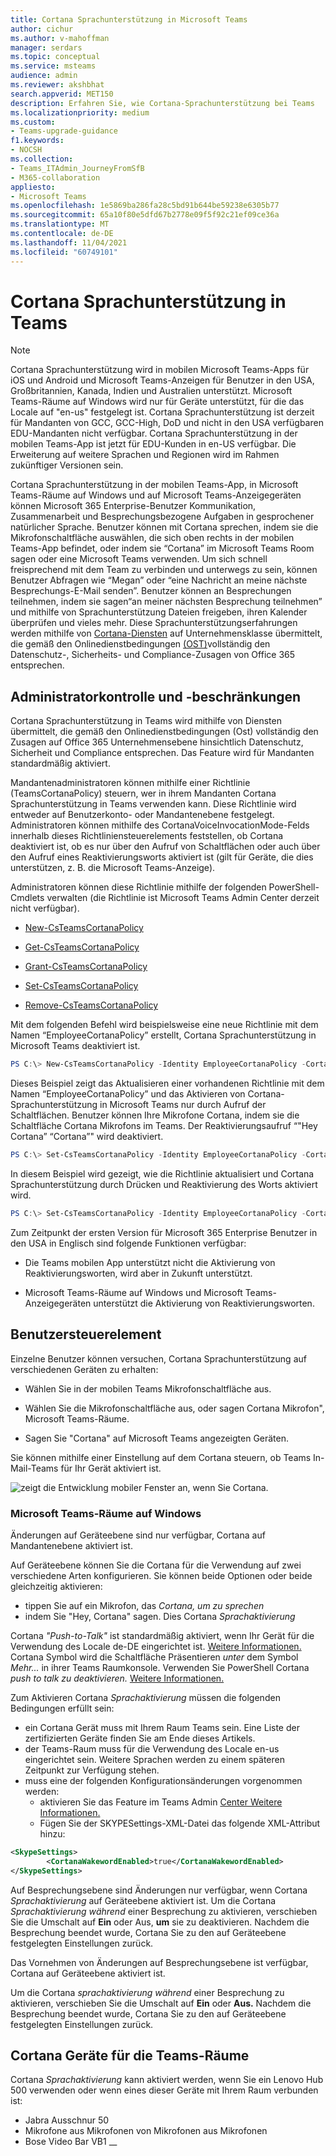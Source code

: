 ```yaml
---
title: Cortana Sprachunterstützung in Microsoft Teams
author: cichur
ms.author: v-mahoffman
manager: serdars
ms.topic: conceptual
ms.service: msteams
audience: admin
ms.reviewer: akshbhat
search.appverid: MET150
description: Erfahren Sie, wie Cortana-Sprachunterstützung bei Teams
ms.localizationpriority: medium
ms.custom:
- Teams-upgrade-guidance
f1.keywords:
- NOCSH
ms.collection:
- Teams_ITAdmin_JourneyFromSfB
- M365-collaboration
appliesto:
- Microsoft Teams
ms.openlocfilehash: 1e5869ba286fa28c5bd91b644be59238e6305b77
ms.sourcegitcommit: 65a10f80e5dfd67b2778e09f5f92c21ef09ce36a
ms.translationtype: MT
ms.contentlocale: de-DE
ms.lasthandoff: 11/04/2021
ms.locfileid: "60749101"
---
```

# <a name="cortana-voice-assistance-in-teams"></a>Cortana Sprachunterstützung in Teams

> [!Note]
> Cortana Sprachunterstützung wird in mobilen Microsoft Teams-Apps für iOS und Android und Microsoft Teams-Anzeigen für Benutzer in den USA, Großbritannien, Kanada, Indien und Australien unterstützt. Microsoft Teams-Räume auf Windows wird nur für Geräte unterstützt, für die das Locale auf "en-us" festgelegt ist. Cortana Sprachunterstützung ist derzeit für Mandanten von GCC, GCC-High, DoD und nicht in den USA verfügbaren EDU-Mandanten nicht verfügbar. Cortana Sprachunterstützung in der mobilen Teams-App ist jetzt für EDU-Kunden in en-US verfügbar. Die Erweiterung auf weitere Sprachen und Regionen wird im Rahmen zukünftiger Versionen sein.


Cortana Sprachunterstützung in der mobilen Teams-App, in Microsoft Teams-Räume auf Windows und auf Microsoft Teams-Anzeigegeräten können Microsoft 365 Enterprise-Benutzer Kommunikation, Zusammenarbeit und Besprechungsbezogene Aufgaben in gesprochener natürlicher Sprache. Benutzer können mit Cortana sprechen, indem sie die Mikrofonschaltfläche auswählen, die sich oben rechts in der mobilen Teams-App befindet, oder indem sie &#8220;Cortana&#8221; im Microsoft Teams Room sagen oder eine Microsoft Teams verwenden. Um sich schnell freisprechend mit dem Team zu verbinden und unterwegs zu sein, können Benutzer Abfragen wie &#8220;Megan&#8221; oder &#8220;eine Nachricht an meine nächste Besprechungs-E-Mail senden&#8221;. Benutzer können an Besprechungen teilnehmen, indem sie sagen&#8220;an meiner nächsten Besprechung teilnehmen&#8221; und mithilfe von Sprachunterstützung Dateien freigeben, ihren Kalender überprüfen und vieles mehr. Diese Sprachunterstützungserfahrungen werden mithilfe von [Cortana-Diensten](/microsoft-365/admin/misc/cortana-integration?view=o365-worldwide) auf Unternehmensklasse übermittelt, die gemäß den Onlinedienstbedingungen [(OST)](https://www.microsoft.com/licensing/product-licensing/products?rtc=1)vollständig den Datenschutz-, Sicherheits- und Compliance-Zusagen von Office 365 entsprechen.

## <a name="admin-control-and-limitations"></a>Administratorkontrolle und -beschränkungen

Cortana Sprachunterstützung in Teams wird mithilfe von Diensten übermittelt, die gemäß den Onlinedienstbedingungen (Ost) vollständig den Zusagen auf Office 365 Unternehmensebene hinsichtlich Datenschutz, Sicherheit und Compliance entsprechen. Das Feature wird für Mandanten standardmäßig aktiviert.

Mandantenadministratoren können mithilfe einer Richtlinie (TeamsCortanaPolicy) steuern, wer in ihrem Mandanten Cortana Sprachunterstützung in Teams verwenden kann. Diese Richtlinie wird entweder auf Benutzerkonto- oder Mandantenebene festgelegt. Administratoren können mithilfe des CortanaVoiceInvocationMode-Felds innerhalb dieses Richtliniensteuerelements feststellen, ob Cortana deaktiviert ist, ob es nur über den Aufruf von Schaltflächen oder auch über den Aufruf eines Reaktivierungsworts aktiviert ist (gilt für Geräte, die dies unterstützen, z. B. die Microsoft Teams-Anzeige).

Administratoren können diese Richtlinie mithilfe der folgenden PowerShell-Cmdlets verwalten (die Richtlinie ist Microsoft Teams Admin Center derzeit nicht verfügbar).

- [New-CsTeamsCortanaPolicy](/powershell/module/skype/New-CsTeamsCortanaPolicy)

- [Get-CsTeamsCortanaPolicy](/powershell/module/skype/Get-CsTeamsCortanaPolicy)

- [Grant-CsTeamsCortanaPolicy](/powershell/module/skype/Grant-CsTeamsCortanaPolicy)

- [Set-CsTeamsCortanaPolicy](/powershell/module/skype/Set-CsTeamsCortanaPolicy)

- [Remove-CsTeamsCortanaPolicy](/powershell/module/skype/Remove-CsTeamsCortanaPolicy)

Mit dem folgenden Befehl wird beispielsweise eine neue Richtlinie mit dem Namen &#8220;EmployeeCortanaPolicy&#8221; erstellt, Cortana Sprachunterstützung in Microsoft Teams deaktiviert ist.  

```PowerShell
PS C:\> New-CsTeamsCortanaPolicy -Identity EmployeeCortanaPolicy -CortanaVoiceInvocationMode Disabled
```

Dieses Beispiel zeigt das Aktualisieren einer vorhandenen Richtlinie mit dem Namen &#8220;EmployeeCortanaPolicy&#8221; und das Aktivieren von Cortana-Sprachunterstützung in Microsoft Teams nur durch Aufruf der Schaltflächen. Benutzer können Ihre Mikrofone Cortana, indem sie die Schaltfläche Cortana Mikrofons im Teams. Der Reaktivierungsaufruf &#8220;"Hey Cortana&#8221; &#8220;Cortana&#8221;" wird deaktiviert.  

```PowerShell
PS C:\> Set-CsTeamsCortanaPolicy -Identity EmployeeCortanaPolicy -CortanaVoiceInvocationMode PushToTalkUserOverride
```

In diesem Beispiel wird gezeigt, wie die Richtlinie aktualisiert und Cortana Sprachunterstützung durch Drücken und Reaktivierung des Worts aktiviert wird.

```PowerShell
PS C:\> Set-CsTeamsCortanaPolicy -Identity EmployeeCortanaPolicy -CortanaVoiceInvocationMode WakeWordPushToTalkUserOverride
```

Zum Zeitpunkt der ersten Version für Microsoft 365 Enterprise Benutzer in den USA in Englisch sind folgende Funktionen verfügbar:

- Die Teams mobilen App unterstützt nicht die Aktivierung von Reaktivierungsworten, wird aber in Zukunft unterstützt.  

- Microsoft Teams-Räume auf Windows und Microsoft Teams-Anzeigegeräten unterstützt die Aktivierung von Reaktivierungsworten.

## <a name="user-control"></a>Benutzersteuerelement

Einzelne Benutzer können versuchen, Cortana Sprachunterstützung auf verschiedenen Geräten zu erhalten:

- Wählen Sie in der mobilen Teams Mikrofonschaltfläche aus.

- Wählen Sie die Mikrofonschaltfläche aus, oder sagen Cortana Mikrofon", Microsoft Teams-Räume.

- Sagen Sie "Cortana" auf Microsoft Teams angezeigten Geräten.

Sie können mithilfe einer Einstellung auf dem Cortana steuern, ob Teams In-Mail-Teams für Ihr Gerät aktiviert ist.

![zeigt die Entwicklung mobiler Fenster an, wenn Sie Cortana.](media/cortana-mobile-sequence.png)

### <a name="microsoft-teams-rooms-on-windows"></a>Microsoft Teams-Räume auf Windows

Änderungen auf Geräteebene sind nur verfügbar, Cortana auf Mandantenebene aktiviert ist. 

Auf Geräteebene können Sie die Cortana für die Verwendung auf zwei verschiedene Arten konfigurieren. Sie können beide Optionen oder beide gleichzeitig aktivieren: 
- tippen Sie auf ein Mikrofon, das _Cortana, um zu sprechen_
- indem Sie "Hey, Cortana" sagen. Dies Cortana _Sprachaktivierung_

Cortana _"Push-to-Talk"_ ist standardmäßig aktiviert, wenn Ihr Gerät für die Verwendung des Locale de-DE eingerichtet ist. [Weitere Informationen.](/MicrosoftTeams/rooms/console#to-apply-your-desired-language)  Cortana Symbol wird die Schaltfläche Präsentieren _unter_ dem Symbol _Mehr..._ in ihrer Teams Raumkonsole. Verwenden Sie PowerShell Cortana _push to talk zu deaktivieren._ [Weitere Informationen.](/powershell/module/skype/new-csteamscortanapolicy?view=skype-ps#example-1)

Zum Aktivieren Cortana _Sprachaktivierung_ müssen die folgenden Bedingungen erfüllt sein:
- ein Cortana Gerät muss mit Ihrem Raum Teams sein. Eine Liste der zertifizierten Geräte finden Sie am Ende dieses Artikels.
- der Teams-Raum muss für die Verwendung des Locale en-us eingerichtet sein. Weitere Sprachen werden zu einem späteren Zeitpunkt zur Verfügung stehen.
- muss eine der folgenden Konfigurationsänderungen vorgenommen werden:
  - aktivieren Sie das Feature im Teams Admin [Center Weitere Informationen.](/microsoftteams/rooms/rooms-manage)
  - Fügen Sie der SKYPESettings-XML-Datei das folgende XML-Attribut hinzu:
```xml
<SkypeSettings>  
        <CortanaWakewordEnabled>true</CortanaWakewordEnabled>  
</SkypeSettings> 
```
Auf Besprechungsebene sind Änderungen nur verfügbar, wenn Cortana _Sprachaktivierung_ auf Geräteebene aktiviert ist.  Um die Cortana _Sprachaktivierung während_ einer Besprechung zu aktivieren, verschieben Sie die Umschalt auf **Ein** oder Aus, **um** sie zu deaktivieren. Nachdem die Besprechung beendet wurde, Cortana Sie zu den auf Geräteebene festgelegten Einstellungen zurück.


Das Vornehmen von Änderungen auf Besprechungsebene ist verfügbar, Cortana auf Geräteebene aktiviert ist.

Um die Cortana _sprachaktivierung während_ einer Besprechung zu aktivieren, verschieben Sie die Umschalt auf **Ein** oder **Aus.** Nachdem die Besprechung beendet wurde, Cortana Sie zu den auf Geräteebene festgelegten Einstellungen zurück.


## <a name="cortana-certified-devices-for-teams-rooms"></a>Cortana Geräte für die Teams-Räume
Cortana _Sprachaktivierung_ kann aktiviert werden, wenn Sie ein Lenovo Hub 500 verwenden oder wenn eines dieser Geräte mit Ihrem Raum verbunden ist:
- Jabra Ausschnur 50 
- Mikrofone aus Mikrofonen von Mikrofonen aus Mikrofonen
- Bose Video Bar VB1 __
